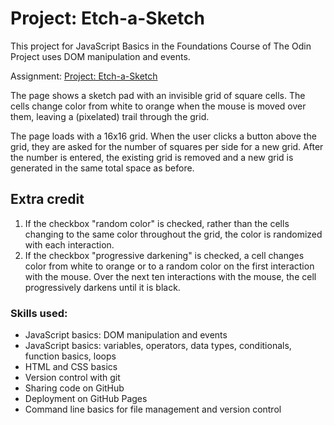 # Project: Etch-a-Sketch

This project for JavaScript Basics in the Foundations Course of The Odin Project uses DOM manipulation and events.

Assignment: [Project: Etch-a-Sketch](https://www.theodinproject.com/lessons/foundations-etch-a-sketch)

The page shows a sketch pad with an invisible grid of square cells. The cells change color from white to orange when the mouse is moved over them, leaving a (pixelated) trail through the grid.

The page loads with a 16x16 grid. When the user clicks a button above the grid, they are asked for the number of squares per side for a new grid. After the number is entered, the existing grid is removed and a new grid is generated in the same total space as before.

## Extra credit
1. If the checkbox "random color" is checked, rather than the cells changing to the same color throughout the grid, the color is randomized with each interaction.
2. If the checkbox "progressive darkening" is checked, a cell changes color from white to orange or to a random color on the first interaction with the mouse. Over the next ten interactions with the mouse, the cell progressively darkens until it is black.

### Skills used:
 - JavaScript basics: DOM manipulation and events
 - JavaScript basics: variables, operators, data types, conditionals, function basics, loops
 - HTML and CSS basics
 - Version control with git
 - Sharing code on GitHub
 - Deployment on GitHub Pages
 - Command line basics for file management and version control
